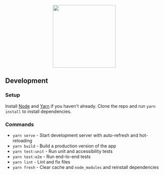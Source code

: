 <p align="center"><img src="https://user-images.githubusercontent.com/8326331/133301616-504b30a2-a015-4de8-b611-60539f133cfc.png" height="200px" /></p>

## Development

### Setup

Install [Node](https://nodejs.org/) and [Yarn](https://yarnpkg.com/) if you haven't already.
Clone the repo and run `yarn install` to install dependencies.

### Commands

- `yarn serve` - Start development server with auto-refresh and hot-reloading
- `yarn build` - Build a production version of the app
- `yarn test:unit` - Run unit and accessibility tests
- `yarn test:e2e` - Run end-to-end tests
- `yarn lint` - Lint and fix files
- `yarn fresh` - Clear cache and `node_modules` and reinstall dependencies
